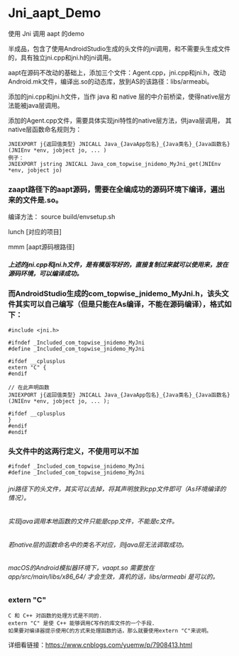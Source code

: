 # Jni_aapt_Demo
使用 Jni 调用 aapt 的demo

半成品，包含了使用AndroidStudio生成的头文件的jni调用，和不需要头生成文件的，具有独立jni.cpp和jni.h的jni调用。

aapt在源码不改动的基础上，添加三个文件：Agent.cpp，jni.cpp和jni.h，改动Android.mk文件，编译出.so的动态库，放到AS的该路径：libs/armeabi。

添加的jni.cpp和jni.h文件，当作 java 和 native 层的中介前桥梁，使得native层方法能被java层调用。

添加的Agent.cpp文件，需要具体实现jni特性的native层方法，供java层调用，
其native层函数命名规则为：
```
JNIEXPORT j{返回值类型} JNICALL Java_{JavaApp包名}_{Java类名}_{Java函数名}(JNIEnv *env, jobject jo, ... )
例子：
JNIEXPORT jstring JNICALL Java_com_topwise_jnidemo_MyJni_get(JNIEnv *env, jobject jo)
```


### zaapt路径下的aapt源码，需要在全编成功的源码环境下编译，遍出来的文件是.so。
编译方法：
source build/envsetup.sh

lunch [对应的项目]

mmm [aapt源码根路径]

##### 上述的jni.cpp和jni.h文件，是有模版写好的，直接复制过来就可以使用来，放在源码环境，可以编译成功。

### 而AndroidStudio生成的com_topwise_jnidemo_MyJni.h，该头文件其实可以自己编写（但是只能在As编译，不能在源码编译），格式如下：
```
#include <jni.h>

#ifndef _Included_com_topwise_jnidemo_MyJni
#define _Included_com_topwise_jnidemo_MyJni

#ifdef __cplusplus
extern "C" {
#endif

// 在此声明函数
JNIEXPORT j{返回值类型} JNICALL Java_{JavaApp包名}_{Java类名}_{Java函数名}(JNIEnv *env, jobject jo, ... );

#ifdef __cplusplus
}
#endif
#endif
```

### 头文件中的这两行定义，不使用可以不加
```
#ifndef _Included_com_topwise_jnidemo_MyJni
#define _Included_com_topwise_jnidemo_MyJni
```

###### jni路径下的头文件，其实可以去掉，将其声明放到cpp文件即可（As环境编译的情况）。

###### 实现java调用本地函数的文件只能是cpp文件，不能是c文件。

###### 若native层的函数命名中的类名不对应，则java层无法调取成功。

###### macOS的Android模拟器环境下，vaapt.so 需要放在 app/src/main/libs/x86_64/ 才会生效，真机的话，libs/armeabi 是可以的。

### extern "C"
```
C 和 C++ 对函数的处理方式是不同的. 
extern "C" 是使 C++ 能够调用C写作的库文件的一个手段.
如果要对编译器提示使用C的方式来处理函数的话，那么就要使用extern "C"来说明。
```
详细看链接：https://www.cnblogs.com/yuemw/p/7908413.html

